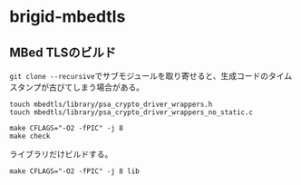 # brigid-mbedtls

## MBed TLSのビルド

`git clone --recursive`でサブモジュールを取り寄せると、生成コードのタイムスタンプが古びてしまう場合がある。

```shell
touch mbedtls/library/psa_crypto_driver_wrappers.h
touch mbedtls/library/psa_crypto_driver_wrappers_no_static.c
```

```shell
make CFLAGS="-O2 -fPIC" -j 8
make check
```

ライブラリだけビルドする。

```shell
make CFLAGS="-O2 -fPIC" -j 8 lib
```
